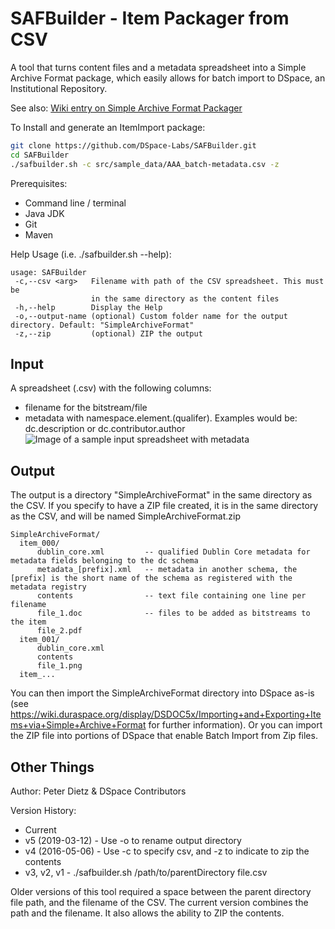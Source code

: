 # SAFBuilder - Item Packager from CSV

A tool that turns content files and a metadata spreadsheet into a Simple Archive Format package, which easily allows for batch import to DSpace, an Institutional Repository.

See also: [Wiki entry on Simple Archive Format Packager](https://wiki.duraspace.org/display/DSPACE/Simple+Archive+Format+Packager "Simple Archive Format Package wiki entry")

To Install and generate an ItemImport package:

```bash
git clone https://github.com/DSpace-Labs/SAFBuilder.git
cd SAFBuilder
./safbuilder.sh -c src/sample_data/AAA_batch-metadata.csv -z
```

Prerequisites:

 * Command line / terminal
 * Java JDK
 * Git
 * Maven

Help Usage (i.e. ./safbuilder.sh --help):

```
usage: SAFBuilder   
 -c,--csv <arg>   Filename with path of the CSV spreadsheet. This must be
                  in the same directory as the content files
 -h,--help        Display the Help
 -o,--output-name (optional) Custom folder name for the output directory. Default: "SimpleArchiveFormat"
 -z,--zip         (optional) ZIP the output
 ```


Input
-----
A spreadsheet (.csv) with the following columns:
* filename for the bitstream/file
* metadata with namespace.element.(qualifer). Examples would be: dc.description or dc.contributor.author
![Image of a sample input spreadsheet with metadata](https://user-images.githubusercontent.com/58014/54175778-6e541a00-4462-11e9-9196-c3a3ae76f6e0.png "sample spreadsheet with metadata")


Output
------
The output is a directory "SimpleArchiveFormat" in the same directory as the CSV. If you specify to have a ZIP file created, it is in the same directory as the CSV, and will be named SimpleArchiveFormat.zip
```
SimpleArchiveFormat/
  item_000/
      dublin_core.xml         -- qualified Dublin Core metadata for metadata fields belonging to the dc schema
      metadata_[prefix].xml   -- metadata in another schema, the [prefix] is the short name of the schema as registered with the metadata registry
      contents                -- text file containing one line per filename
      file_1.doc              -- files to be added as bitstreams to the item
      file_2.pdf
  item_001/
      dublin_core.xml
      contents
      file_1.png
  item_...
```

You can then import the SimpleArchiveFormat directory into DSpace as-is (see https://wiki.duraspace.org/display/DSDOC5x/Importing+and+Exporting+Items+via+Simple+Archive+Format for further information). Or you can import the ZIP file into portions of DSpace that enable Batch Import from Zip files.


Other Things
-----

Author: Peter Dietz & DSpace Contributors

Version History:

* Current 
* v5 (2019-03-12) - Use -o to rename output directory
* v4 (2016-05-06) - Use -c to specify csv, and -z to indicate to zip the contents
* v3, v2, v1 - ./safbuilder.sh /path/to/parentDirectory file.csv

Older versions of this tool required a space between the parent directory file path, and the filename of the CSV. The current version combines the path and the filename. It also allows the ability to ZIP the contents.
